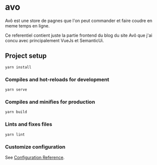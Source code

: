 
# avo

Avô est une store de pagnes que l'on peut commander et faire coudre en meme 
temps en ligne.

Ce referentiel contient juste la partie frontend du blog du site Avô que j'ai concu
avec principalement VueJs et SemanticUi.

## Project setup
```
yarn install
```

### Compiles and hot-reloads for development
```
yarn serve
```

### Compiles and minifies for production
```
yarn build
```

### Lints and fixes files
```
yarn lint
```

### Customize configuration
See [Configuration Reference](https://cli.vuejs.org/config/).
